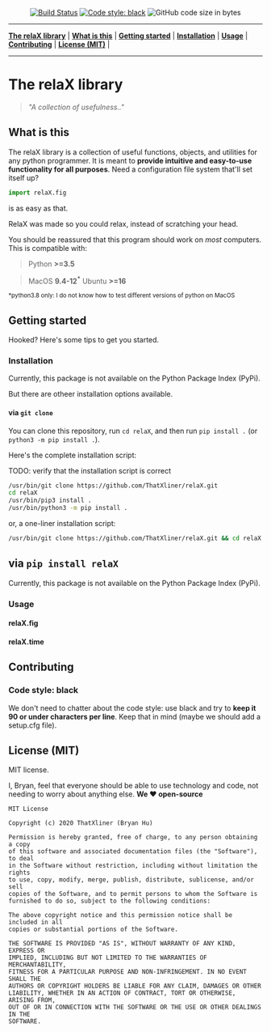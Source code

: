 <p align="center"><a href="https://travis-ci.com/ThatXliner/relaX"><img src="https://travis-ci.com/ThatXliner/relaX.svg?branch=master" alt="Build Status"></a>
<a href="https://github.com/psf/black"><img src="https://img.shields.io/badge/code%20style-black-000000.svg" alt="Code style: black"></a>
<img src="https://img.shields.io/github/languages/code-size/ThatXliner/relaX" alt="GitHub code size in bytes"></p>

---

**[The relaX library](#the-relax-library)** | **[What is this](#what-is-this)** | **[Getting started](#getting-started)** | **[Installation](#installation)** | **[Usage](#usage)** | **[Contributing](#contributing)** | **[License (MIT)](#license-mit)** |

---

# The relaX library

> _"A collection of usefulness.."_

## What is this

The relaX library is a collection of useful functions, objects, and utilities for any python programmer. It is meant to **provide intuitive and easy-to-use functionality for all purposes**. Need a configuration file system that'll set itself up?

```python
import relaX.fig
```

is as easy as that.

RelaX was made so you could relax, instead of scratching your head.

You should be reassured that this program should work on _most_ computers. This is compatible with:

> Python **>=3.5**

> MacOS **9.4-12**<sup><b>\*</b></sup>
> Ubuntu **>=16**

<sub>\*python3.8 only: I do not know how to test different versions of python on MacOS</sub>

## Getting started

Hooked? Here's some tips to get you started.

### Installation

Currently, this package is not available on the Python Package Index (PyPi).

But there are otheer installation options available.

#### via `git clone`

You can clone this repository, run `cd relaX`, and then run `pip install .` (or `python3 -m pip install .`).

Here's the complete installation script:

TODO: verify that the installation script is correct

```bash
/usr/bin/git clone https://github.com/ThatXliner/relaX.git
cd relaX
/usr/bin/pip3 install .
/usr/bin/python3 -m pip install .
```

or, a one-liner installation script:

```bash
/usr/bin/git clone https://github.com/ThatXliner/relaX.git && cd relaX && /usr/bin/pip3 install . ; /usr/bin/python3 -m pip install .
```

## via `pip install relaX`

Currently, this package is not available on the Python Package Index (PyPi).

### Usage

#### relaX.fig

#### relaX.time

## Contributing

### Code style: black

We don't need to chatter about the code style: use black and try to **keep it 90 or under characters per line**. Keep that in mind (maybe we should add a setup.cfg file).

## License (MIT)

MIT license.

I, Bryan, feel that everyone should be able to use technology and code, not needing to worry about anything else. **We ❤️ open-source**

```text
MIT License

Copyright (c) 2020 ThatXliner (Bryan Hu)

Permission is hereby granted, free of charge, to any person obtaining a copy
of this software and associated documentation files (the "Software"), to deal
in the Software without restriction, including without limitation the rights
to use, copy, modify, merge, publish, distribute, sublicense, and/or sell
copies of the Software, and to permit persons to whom the Software is
furnished to do so, subject to the following conditions:

The above copyright notice and this permission notice shall be included in all
copies or substantial portions of the Software.

THE SOFTWARE IS PROVIDED "AS IS", WITHOUT WARRANTY OF ANY KIND, EXPRESS OR
IMPLIED, INCLUDING BUT NOT LIMITED TO THE WARRANTIES OF MERCHANTABILITY,
FITNESS FOR A PARTICULAR PURPOSE AND NON-INFRINGEMENT. IN NO EVENT SHALL THE
AUTHORS OR COPYRIGHT HOLDERS BE LIABLE FOR ANY CLAIM, DAMAGES OR OTHER
LIABILITY, WHETHER IN AN ACTION OF CONTRACT, TORT OR OTHERWISE, ARISING FROM,
OUT OF OR IN CONNECTION WITH THE SOFTWARE OR THE USE OR OTHER DEALINGS IN THE
SOFTWARE.
```
